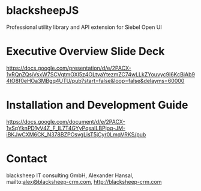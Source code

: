 # blacksheepJS
Professional utility library and API extension for Siebel Open UI

# Executive Overview Slide Deck
https://docs.google.com/presentation/d/e/2PACX-1vRQnZQsiVsxW7SCVqtmOXl5z4OLtvaYtezmZC74wLLkZYouvyc9l6KcBiAb94tO8f0eHOa3MBgq4UTU/pub?start=false&loop=false&delayms=60000

# Installation and Development Guide
https://docs.google.com/document/d/e/2PACX-1vSqYknPD1yV4Z_F_lL7T4GYyPqsaILBPjoq-JM-iBKJwCXM6CK_N378BZPOsvgLisT5jCyr0LmqVRKS/pub

# Contact
blacksheep IT consulting GmbH, Alexander Hansal, mailto:alex@blacksheep-crm.com, http://blacksheep-crm.com
